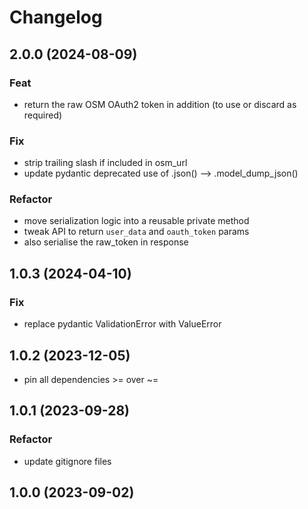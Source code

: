 # Changelog

## 2.0.0 (2024-08-09)

### Feat

- return the raw OSM OAuth2 token in addition (to use or discard as required)

### Fix

- strip trailing slash if included in osm_url
- update pydantic deprecated use of .json() --> .model_dump_json()

### Refactor

- move serialization logic into a reusable private method
- tweak API to return `user_data` and `oauth_token` params
- also serialise the raw_token in response

## 1.0.3 (2024-04-10)

### Fix

- replace pydantic ValidationError with ValueError

## 1.0.2 (2023-12-05)

- pin all dependencies >= over ~=

## 1.0.1 (2023-09-28)

### Refactor

- update gitignore files

## 1.0.0 (2023-09-02)
